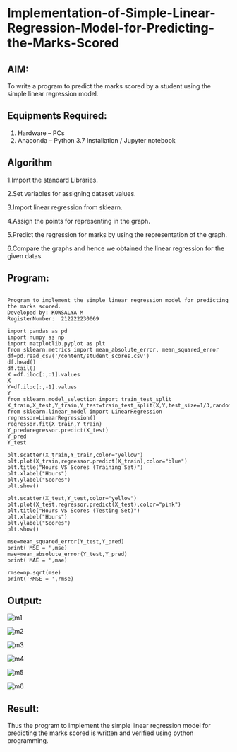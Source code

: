 # Implementation-of-Simple-Linear-Regression-Model-for-Predicting-the-Marks-Scored

## AIM:
To write a program to predict the marks scored by a student using the simple linear regression model.

## Equipments Required:
1. Hardware – PCs
2. Anaconda – Python 3.7 Installation / Jupyter notebook

## Algorithm
1.Import the standard Libraries.

2.Set variables for assigning dataset values.

3.Import linear regression from sklearn.

4.Assign the points for representing in the graph.

5.Predict the regression for marks by using the representation of the graph.

6.Compare the graphs and hence we obtained the linear regression for the given datas.

## Program:
```

Program to implement the simple linear regression model for predicting the marks scored.
Developed by: KOWSALYA M
RegisterNumber:  212222230069

import pandas as pd
import numpy as np
import matplotlib.pyplot as plt
from sklearn.metrics import mean_absolute_error, mean_squared_error
df=pd.read_csv('/content/student_scores.csv')
df.head()
df.tail()
X =df.iloc[:,:1].values
X
Y=df.iloc[:,-1].values
Y
from sklearn.model_selection import train_test_split
X_train,X_test,Y_train,Y_test=train_test_split(X,Y,test_size=1/3,random_state=0)
from sklearn.linear_model import LinearRegression
regressor=LinearRegression()
regressor.fit(X_train,Y_train)
Y_pred=regressor.predict(X_test)
Y_pred
Y_test

plt.scatter(X_train,Y_train,color="yellow")
plt.plot(X_train,regressor.predict(X_train),color="blue")
plt.title("Hours VS Scores (Training Set)")
plt.xlabel("Hours")
plt.ylabel("Scores")
plt.show()

plt.scatter(X_test,Y_test,color="yellow")
plt.plot(X_test,regressor.predict(X_test),color="pink")
plt.title("Hours VS Scores (Testing Set)")
plt.xlabel("Hours")
plt.ylabel("Scores")
plt.show()

mse=mean_squared_error(Y_test,Y_pred)
print('MSE = ',mse)
mae=mean_absolute_error(Y_test,Y_pred)
print('MAE = ',mae)

rmse=np.sqrt(mse)
print('RMSE = ',rmse)
```
## Output:

![m1](https://github.com/Kowsalyasathya/Implementation-of-Simple-Linear-Regression-Model-for-Predicting-the-Marks-Scored/assets/118671457/03ba3bed-5253-43af-b766-8af0e6862129)

![m2](https://github.com/Kowsalyasathya/Implementation-of-Simple-Linear-Regression-Model-for-Predicting-the-Marks-Scored/assets/118671457/d761c825-2ae4-4ea0-a102-d46e0ebc9df2)

![m3](https://github.com/Kowsalyasathya/Implementation-of-Simple-Linear-Regression-Model-for-Predicting-the-Marks-Scored/assets/118671457/edaa8ac4-ef1c-4b4a-9b32-638085b7c822)

![m4](https://github.com/Kowsalyasathya/Implementation-of-Simple-Linear-Regression-Model-for-Predicting-the-Marks-Scored/assets/118671457/59fd464f-6f9e-416b-875a-76671f7f6bcf)

![m5](https://github.com/Kowsalyasathya/Implementation-of-Simple-Linear-Regression-Model-for-Predicting-the-Marks-Scored/assets/118671457/7c328dfe-e3a6-4912-b3d3-a540bd705e6f)

![m6](https://github.com/Kowsalyasathya/Implementation-of-Simple-Linear-Regression-Model-for-Predicting-the-Marks-Scored/assets/118671457/73b51c7d-155a-4c1c-b28c-aa92f0284c00)

## Result:

Thus the program to implement the simple linear regression model for predicting the marks scored is written and verified using python programming.
